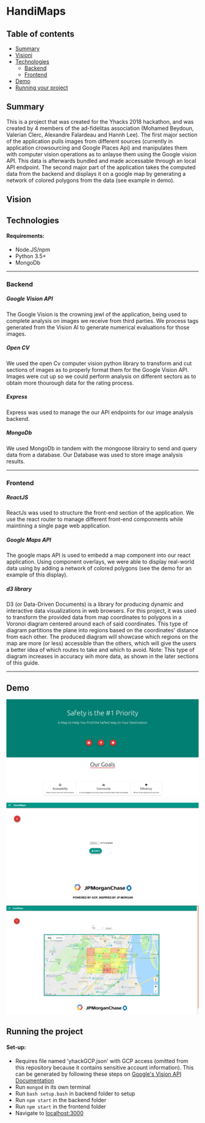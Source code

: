 # HandiMaps

## Table of contents

* [Summary](#summary)
* [Visioni](#vision)
* [Technologies](#technologies)
	* [Backend](#backend)
	* [Frontend](#frontend)
* [Demo](#demo)
* [Running your project](#running-the-project)

## Summary
This is a project that was created for the Yhacks 2018 hackathon, and was created by 4 members of the ad-fidelitas association (Mohamed Beydoun, Valerian Clerc, Alexandre Falardeau and Hannh Lee). The first major section of the application pulls images from different sources (currently in application crowsourcing and Google Places Api) and manipulates them with computer vision operations as to anlayse them using the Google vision API. This data is afterwards bundled and made accessable through an local API endpoint. The second major part of the application takes the computed data from the backend and displays it on a google map by generating a network of colored polygons from the data (see example in demo).
<!-- Talk about yale hacks and general description here -->
## Vision
<!-- Talk about the use case, the challenge and etc -->

## Technologies

#### Requirements:
- Node.JS/npm
- Python 3.5+
- MongoDb

*****

### Backend

##### Google Vision API

The Google Vision is the crowning jewl of the application, being used to complete analysis on images we receive from third parties. We process tags generated from the Vision AI to generate numerical evaluations for those images.

##### Open CV
We used the open Cv computer vision python library to transform and cut sections of images as to properly format them for the Google Vision API. Images were cut up so we could perform analysis on different sectors as to obtain more thourough data for the rating process.

##### Express

Express was used to manage the our API endpoints for our image analysis backend.

##### MongoDb

We used MongoDb in tandem with the mongoose librairy to send and query data from a database. Our Database was used to store image analysis results.

*****

### Frontend

##### ReactJS

ReactJs was used to structure the front-end section of the application. We use the react router to manage different front-end componnents while maintining a single page web application.

##### Google Maps API

The google maps API is used to embedd a map component into our react application. Using component overlays, we were able to display real-world data using by adding a network of colored polygons (see the demo for an example of this display).

##### d3 library

D3 (or Data-Driven Documents) is a library for producing dynamic and interactive data visualizations in web browsers. For this project, it was used to transform the provided data from map coordinates to polygons in a Voronoi diagram centered around each of said coordinates. This type of diagram partitions the plane into regions based on the coordinates' distance from each other. The produced diagram will showcase which regions on the map are more (or less) accessible than the others, which will give the users a better idea of which routes to take and which to avoid.
Note: This type of diagram increases in accuracy wih more data, as shown in the later sections of this guide.

******

## Demo

![](/readme-images/home.png?raw=true)

![](/readme-images/upload.png?raw=true)

![](/readme-images/map1.png?raw=true)

## Running the project

#### Set-up:
* Requires file named 'yhackGCP.json' with GCP access (omitted from this repository because it contains sensitive account information). This can be generated by following these steps on [Google's Vision API Documentation](https://cloud.google.com/vision/docs/quickstart-client-libraries)
* Run `mongod` in its own terminal
* Run `bash setup.bash` in backend folder to setup
* Run `npm start` in the backend folder
* Run `npm start` in the frontend folder
* Navigate to [localhost:3000](localhost:3000)




